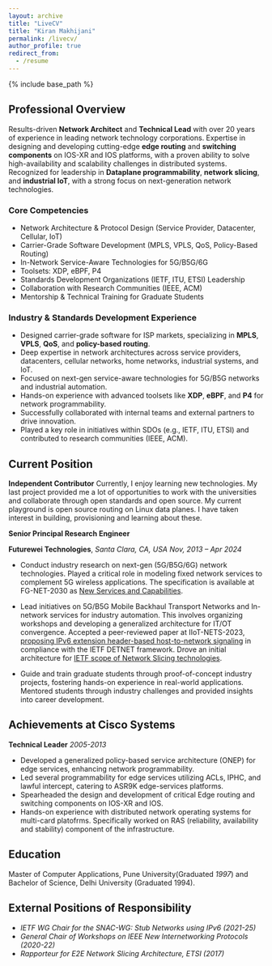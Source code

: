 ```yaml
---
layout: archive
title: "LiveCV"
title: "Kiran Makhijani"
permalink: /livecv/
author_profile: true
redirect_from:
  - /resume
---
```


{% include base_path %}

## Professional Overview
Results-driven **Network Architect** and **Technical Lead** with over 20 years of experience in leading network technology corporations. Expertise in designing and developing cutting-edge **edge routing** and **switching components** on IOS-XR and IOS platforms, with a proven ability to solve high-availability and scalability challenges in distributed systems. Recognized for leadership in **Dataplane programmability**, **network slicing**, and **industrial IoT**, with a strong focus on next-generation network technologies.


### Core Competencies

- Network Architecture & Protocol Design (Service Provider, Datacenter, Cellular, IoT)
- Carrier-Grade Software Development (MPLS, VPLS, QoS, Policy-Based Routing)
- In-Network Service-Aware Technologies for 5G/B5G/6G
- Toolsets: XDP, eBPF, P4
- Standards Development Organizations (IETF, ITU, ETSI) Leadership
- Collaboration with Research Communities (IEEE, ACM)
- Mentorship & Technical Training for Graduate Students

### Industry & Standards Development Experience

- Designed carrier-grade software for ISP markets, specializing in **MPLS**, **VPLS**, **QoS**, and **policy-based routing**.
- Deep expertise in network architectures across service providers, datacenters, cellular networks, home networks, industrial systems, and IoT.
- Focused on next-gen service-aware technologies for 5G/B5G networks and industrial automation.
- Hands-on experience with advanced toolsets like **XDP**, **eBPF**, and **P4** for network programmability.
- Successfully collaborated with internal teams and external partners to drive innovation.
- Played a key role in initiatives within SDOs (e.g., IETF, ITU, ETSI) and contributed to research communities (IEEE, ACM).


## Current Position
**Independent Contributor**
Currently, I enjoy learning new technologies. My last project provided me a lot of opportunities to work with the universities and collaborate through open standards and open source.
My current playground is open source routing on Linux data planes. I have taken interest in building, provisioning and learning about these.

**Senior Principal Research Engineer**

**Futurewei Technologies**, *Santa Clara, CA, USA*
*Nov, 2013 – Apr 2024*

- Conduct industry research on next-gen (5G/B5G/6G) network technologies. Played a critical role in modeling fixed network services to complement 5G wireless applications. The specification is available at FG-NET-2030 as [New Services and Capabilities](https://www.itu.int/en/ITU-T/focusgroups/net2030/Documents/Gap_analysis_and_use_cases.pdf).

- Lead initiatives on 5G/B5G Mobile Backhaul Transport Networks and In-network services for industry automation. This involves organizing workshops and developing a generalized architecture for IT/OT convergence. Accepted a peer-reviewed paper at IIoT-NETS-2023, [proposing IPv6 extension header-based host-to-network signaling](https://datatracker.ietf.org/doc/draft-km-detnet-for-ocn/) in compliance with the IETF DETNET framework. Drove an initial architecture for [IETF scope of Network Slicing technologies](https://datatracker.ietf.org/doc/draft-ietf-teas-ietf-network-slices/).

- Guide and train graduate students through proof-of-concept industry projects, fostering hands-on experience in real-world applications. Mentored students through industry challenges and provided insights into career development.


## Achievements at Cisco Systems
**Technical Leader**
*2005-2013*
- Developed a generalized policy-based service architecture (ONEP) for edge services, enhancing network programmability.
- Led several programmability for edge services utilizing ACLs, IPHC, and lawful intercept, catering to ASR9K edge-services platforms.
- Spearheaded the design and development of critical Edge routing and switching components on IOS-XR and IOS.
- Hands-on experience with  distributed network operating systems for multi-card platofrms. Specifically worked on RAS (reliability, availability and stability) component of the infrastructure.

## Education
Master of Computer Applications, Pune University(Graduated *1997*) and Bachelor of Science, Delhi University (Graduated 1994).

## External Positions of Responsibility
- *IETF WG Chair for the SNAC-WG: Stub Networks using IPv6 (2021-25)*
- *General Chair of Workshops on IEEE New Internetworking Protocols (2020-22)*
- *Rapporteur for E2E Network Slicing Architecture, ETSI (2017)*

